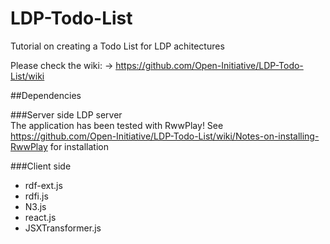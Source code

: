 # LDP-Todo-List
Tutorial on creating a Todo List for LDP achitectures

Please check the wiki:
-> https://github.com/Open-Initiative/LDP-Todo-List/wiki

##Dependencies

###Server side
LDP server  
The application has been tested with RwwPlay!
See https://github.com/Open-Initiative/LDP-Todo-List/wiki/Notes-on-installing-RwwPlay for installation

###Client side
* rdf-ext.js
* rdfi.js
* N3.js
* react.js
* JSXTransformer.js
